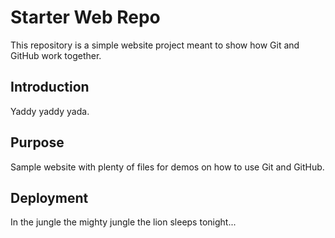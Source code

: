 # Starter Web Repo

This repository is a simple website project meant to show how Git and GitHub work together.

## Introduction

Yaddy yaddy yada.

## Purpose

Sample website with plenty of files for demos on how to use Git and GitHub.

## Deployment

In the jungle the mighty jungle the lion sleeps tonight...